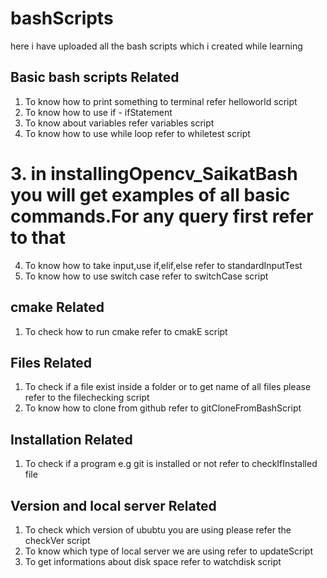 # bashScripts
here i have uploaded all the bash scripts which i created while learning

## Basic bash scripts Related
   1. To know how to print something to terminal refer helloworld script
   2. To know how to use if - ifStatement
   3. To know about variables refer variables script
   4. To know how to use while loop refer to whiletest script
  # 3. in installingOpencv_SaikatBash you will get examples of all basic commands.For any query first refer to that
   4. To know how to take input,use if,elif,else refer to standardInputTest
   5. To know how to use switch case refer to switchCase script
   
## cmake Related
   1. To check how to run cmake refer to cmakE script
   
## Files Related
   1. To check if a file exist inside a folder or to get name of all files please refer to the filechecking script
   2. To know how to clone from github refer to gitCloneFromBashScript
   
## Installation Related
   1. To check if a program e.g git is installed or not refer to checkIfInstalled file
   
## Version and local server Related
   1. To check which version of ububtu you are using please refer the checkVer script
   2. To know which type of local server we are using refer to updateScript
   3. To get informations about disk space refer to watchdisk script
